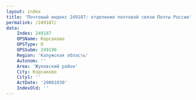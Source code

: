 ```yaml
---
layout: index
title: 'Почтовый индекс 249187: отделение почтовой связи Почты России'
permalink: /249187/
data:
    Index: 249187
    OPSName: Корсаково
    OPSType: О
    OPSSubm: 249190
    Region: 'Калужская область'
    Autonom: ''
    Area: 'Жуковский район'
    City: Корсаково
    City1: ''
    ActDate: '20001030'
    IndexOld: ''
---
```

